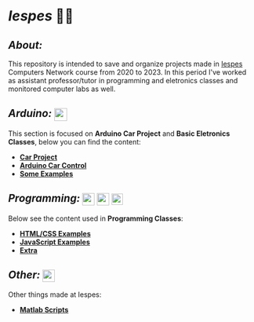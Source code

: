 # **_Iespes_** 👨‍🎓

## **_About:_**

This repository is intended to save and organize projects made in [Iespes](https://www.iespes.com.br) Computers Network course from 2020 to 2023. In this period I've worked as assistant professor/tutor in programming and eletronics classes and monitored computer labs as well.

## **_Arduino:_** <img align="center" width="26" src="https://cdn.jsdelivr.net/gh/devicons/devicon/icons/arduino/arduino-original.svg" />

This section is focused on **Arduino Car Project** and **Basic Eletronics Classes**, below you can find the content:

- [**Car Project**](https://github.com/dreisss/Arduino-Car)
- [**Arduino Car Control**](https://github.com/dreisss/control-App)
- [**Some Examples**](./Arduino/Examples/)

## **_Programming:_** <img align="center" width="25" src="https://cdn.jsdelivr.net/gh/devicons/devicon/icons/html5/html5-original.svg" /> <img align="center" width="25" src="https://cdn.jsdelivr.net/gh/devicons/devicon/icons/css3/css3-original.svg" /> <img align="center" width="23" src="https://cdn.jsdelivr.net/gh/devicons/devicon/icons/javascript/javascript-original.svg" />

Below see the content used in **Programming Classes**:

- [**HTML/CSS Examples**](./Programming/HTML-CSS)
- [**JavaScript Examples**](./Programming/JS)
- [**Extra**](./Programming/EXTRAS/)

## **_Other:_** <img align="center" width="25" src="https://cdn.jsdelivr.net/gh/devicons/devicon/icons/matlab/matlab-original.svg" />

Other things made at Iespes:

- [**Matlab Scripts**](./Other/Matlab/)
